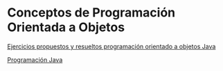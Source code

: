 # Conceptos de Programación Orientada a Objetos

[Ejercicios propuestos y resueltos programación orientado a objetos Java](https://www.discoduroderoer.es/ejercicios-propuestos-y-resueltos-programacion-orientado-a-objetos-java/)

[Programación Java](http://puntocomnoesunlenguaje.blogspot.com/p/blog-page.html)
